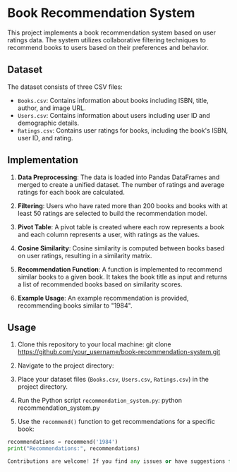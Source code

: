 # Book Recommendation System

This project implements a book recommendation system based on user ratings data. The system utilizes collaborative filtering techniques to recommend books to users based on their preferences and behavior.

## Dataset

The dataset consists of three CSV files:

- `Books.csv`: Contains information about books including ISBN, title, author, and image URL.
- `Users.csv`: Contains information about users including user ID and demographic details.
- `Ratings.csv`: Contains user ratings for books, including the book's ISBN, user ID, and rating.

## Implementation

1. **Data Preprocessing**: The data is loaded into Pandas DataFrames and merged to create a unified dataset. The number of ratings and average ratings for each book are calculated.

2. **Filtering**: Users who have rated more than 200 books and books with at least 50 ratings are selected to build the recommendation model. 

3. **Pivot Table**: A pivot table is created where each row represents a book and each column represents a user, with ratings as the values. 

4. **Cosine Similarity**: Cosine similarity is computed between books based on user ratings, resulting in a similarity matrix.

5. **Recommendation Function**: A function is implemented to recommend similar books to a given book. It takes the book title as input and returns a list of recommended books based on similarity scores.

6. **Example Usage**: An example recommendation is provided, recommending books similar to "1984".

## Usage

1. Clone this repository to your local machine:
git clone https://github.com/your_username/book-recommendation-system.git

2. Navigate to the project directory:

3. Place your dataset files (`Books.csv`, `Users.csv`, `Ratings.csv`) in the project directory.

4. Run the Python script `recommendation_system.py`:
python recommendation_system.py


5. Use the `recommend()` function to get recommendations for a specific book:

```python
recommendations = recommend('1984')
print("Recommendations:", recommendations)

Contributions are welcome! If you find any issues or have suggestions for improvements, feel free to open an issue or create a pull request.

